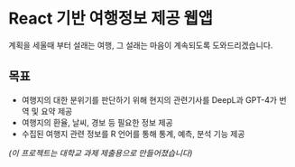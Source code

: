React 기반 여행정보 제공 웹앱
======================
계획을 세울때 부터 설래는 여행, 그 설래는 마음이 계속되도록 도와드리겠습니다.
## 목표
* 여행지의 대한 분위기를 판단하기 위해 현지의 관련기사를 DeepL과 GPT-4가 번역 및 요약 제공
* 여행지의 환율, 날씨, 경보 등 필요한 정보 제공
* 수집된 여행지 관련 정보를 R 언어를 통해 통계, 예측, 분석 기능 제공

*(이 프로젝트는 대학교 과제 제출용으로 만들어졌습니다)*
